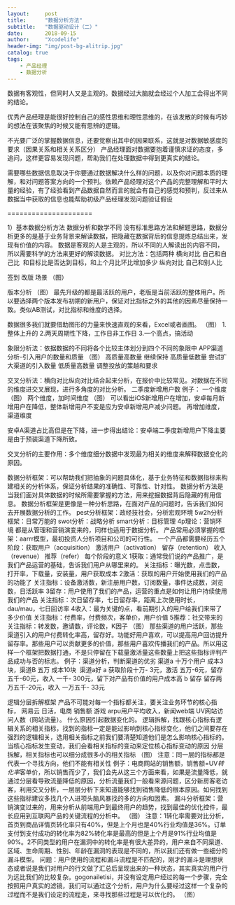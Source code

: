 ```yaml
---
layout:     post
title:      "数据分析方法"
subtitle:   "数据驱动设计（二）"
date:       2018-09-15
author:     "Xcodelife"
header-img: "img/post-bg-alitrip.jpg"
catalog: true
tags:
    - 产品经理
    - 数据分析
---
```

数据有客观性，但同时人又是主观的。数据经过大脑就会经过个人加工会得出不同的结论。

优秀产品经理是能很好控制自己的感性思维和理性思维的，在该发散的时候有巧妙的想法在该聚焦的时候又能有思辨的逻辑。

不光要广泛的掌握数据信息，还要觉察出其中的因果联系，这就是对数据敏感度的要求（因果关系和相关关系区分）
产品经理面对数据要抱着谨慎求证的态度，多追问，这样更容易发现问题，帮助我们在处理数据中得到更真实的结论。

需要哪些数据信息取决于你要通过数据解决什么样的问题，以及你对问题本质的理解，和对问题答案方向的一个预判。依赖产品经理对这个产品的完整理解和平时大量的经验，有了经验看到产品数据自然而言的就会有自己的感觉和预判，反过来从数据当中获取的信息也能帮助初级产品经理发现问题验证假设

=====================

1）基本数据分析方法
数据分析和数学不同 没有标准思路方法和解题思路，数据分析更多的是基于业务背景来解读数据，把隐藏在数据背后的信息提炼总结出来，发现有价值的内容。
数据是客观的人是主观的，所以不同的人解读出的内容不同，所以需要科学的方法来更好的解读数据。
对比方法：包括两种
横向对比 自己和自己比  和目标比是否达到目标，和上个月比环比增加多少
纵向对比 自己和别人比

签到 改版 场景
（图）

版本分析 
（图）
最先升级的都是最活跃的用户，老版是当前活跃的整体用户。所以要选择两个版本发布初期的新用户，保证对比指标之外的其他的因素尽量保持一致。类似AB测试，对比指标和维度的选择。

数据很多我们就要借助图形的力量来快速直观的来看，Excel或者画图。
（图）
1.整体上升的
2.两天周期性下降，工作日非工作日
3.一个高点，搞活动

象限分析法：依据数据的不同将各个比较主体划分到四个不同的象限中
APP渠道分析-引入用户的数量和质量
（图）
高质量高数量 继续保持 
高质量低数量 尝试扩大渠道的引入数量 
低质量高数量 调整投放的策越和要求 

交叉分析法：横向对比纵向对比结合起来分析，在报价中比较常见。对数据在不同的维度进交叉展现，进行多角度的对比分析。
二季度新增用户数 例子： 
一个维度 
（图）
两个维度，加时间维度 
（图）
可以看出iOS新增用户在增加，安卓每月新增用户在降低，整体新增用户不变是应为安卓新增用户减少问题。
再增加维度，渠道维度

安卓A渠道占比高但是在下降，进一步得出结论：安卓端二季度新增用户下降主要是由于预装渠道下降所致。

交叉分析的主要作用：多个维度细分数据中发现最为相关的维度来解释数据变化的原因。

数据分析框架：可以帮助我们把抽象的问题具体化，基于业务特征和数据指标来构建相关的分析体系，保证分析结果的准确性、可靠性、针对性。 
数据分析方法是当我们面对具体数据的时候所需要掌握的方法，用来挖掘数据背后隐藏的有用信息。
数据分析框架是更像是一种分析思路，在面对产品的问题时，告诉我们如何去开展数据分析的工作。
pest分析框架：政经技社会，分析宏观环境 
5w2h分析框架：日常万能的 
swot分析：战略分析 
smart分析：目标管理 
4p理论：营销环境 
都是从管理和营销演变来的，同样也适用于数据分析。 
产品常用必须掌握的框架：aarrr模型，最初投资人分析项目和公司的可行性。
一个产品都需要经历五个阶段：获取用户（acquisition） 激活用户（activation） 留存（retention） 收入（revenue） 推荐（refer）
每个阶段的意义 
1获取：通常我们说的产品推广，是我们产品运营的基础，告诉我们用户从哪里来的。 
关注指标：曝光数，点击数，打开率，下载量，安装量，用户获取成本 
2激活：获取的用户开始使用我们的产品的功能了 
关注指标：设备激活数，新注册用户数，订阅数量，事件达成数，浏览数，日活跃率 
3留存：用户使用了我们的产品，运营的重点是如何让用户持续使用我们的产品 
关注指标：次日留存率，七日留存率，距离上次使用时长，dau/mau，七日回访率 
4收入：最为关键的点，看前期引入的用户给我们来带了多少价值 
关注指标：付费率，付费频次，客单价，用户价值 
5推荐：社交带来的 
关注指标：转发数，邀请数，评论数，K因子 
（图）
那些渠道的用户活跃，那些渠道引入的用户付费转化率高，留存好。功能好用户喜欢，可以提高用户回访提升留存率。那些用户可以贡献更多的价值，那些用户喜欢传播我们的产品。所以用这样一个框架把数据打通，不是只停留在下载量激活量这些数量上把这些指标评判产品成功与否的标志。 
例子：渠道分析，判断渠道的优劣 
渠道a 十万个用户 成本3块，渠道B 五万 成本10块  渠道a好 
a 获取阶段十万- 3元，激活 五万-6元，留存 五千-60元，收入 一千- 300元，留下对产品有价值的用户成本高 
b 留存 留存两万五千-20元，收入 一万五千- 33元 


逻辑分层拆解框架
产品不可能对每一个指标都关注，要关注业务环节的核心指标， 
网易云 日活，电商 销售额 游戏 arpu用户平均收入，新闻web端 UV网站访问人数（网站流量）。 
什么原因引起数据变化的。 
逻辑拆解，找跟核心指标有逻辑关系的相关指标，找到的指标一定是能过影响到核心指标变化，他们之间要存在强烈的逻辑相关，选用相关指标之前我们要清楚知道他们是怎么影响核心指标的。当核心指标发生变动，我们会看相关指标的变动来定位核心指标变动的原因 
分层拆解，相关指标也可以细分成很多小的相关指标 
（图）
注意：同一层的指标都是代表一个寻找方向，他们不能有相关性 
例子：电商网站的销售额，销售额=UV*转化率*客单价，所以销售而少了，我们会先从这三个方面来看，如果是流量降低，就通过分层看导致流量降低的原因，分析流量我们一般看来源问题，区分新房客老访客，利用交叉分析，一层层分析下来知道能够找到销售降低的根本原因。如何找到这些指标建议多找几个人进项头脑风暴找的多的方向和因素。 
漏斗分析框架：营销演变过来的，用来分析从前端用户到最终用户的趋势，找到最佳的优化控件，最长应用到互联网产品的关键流程的分析中。 
（图）
注意：1转化率需要对比分析，首页到商品详情页转化率只有40%，但是上个月也是40%行业均值是36%。订单支付到支付成功的转化率为82%转化率是最高的但是上个月是91%行业均值是90%。2不同类型的用户在漏洞中的转化率是有很大差异的，用户来自不同渠道、区域、生命周期、性别、年龄在漏洞的表现是不同的，所以我们还有做一些细分的漏斗模型。 
问题：用户使用的流程和漏斗流程是不匹配的，刚才的漏斗是理想状态或者说是我们对用户的行文做了汇总后呈现出来的一种状态，其实真实的用户行为远比我们的比较复杂。gogonailetisi，并没有设定用户经过的每一个步骤，完全按照用户真实的滤镜，我们可以通过这个分析，用户为什么要经过这样一个复杂的过程而不是我们设定的流程走，来寻找那些过程是可以优化的。 
（图）





